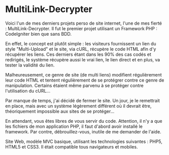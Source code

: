 MultiLink-Decrypter
=========

Voici l'un de mes derniers projets perso de site internet, l'une de mes fierté : MultiLink-Decrypter.
Il fut le premier projet utilisant un Framework PHP : CodeIgniter bien que sans BDD.

En effet, le concept est plutôt simple : les visiteurs fournissent un lien du style "Multi-Upload" et le site, via cURL, récupère le code HTML afin d'y récupérer les liens.
Ces derniers étant dans les 90% des cas codés et redirigés, le système récupère aussi le vrai lien, le lien direct et en plus, va tester la validité du lien.

Malheureusement, ce genre de site (de multi liens) modifient régulièrement leur code HTML et tentent régulièrement de se protégrer contre ce genre de manipulation.
Certains étaient même parvenu à se protéger contre l'utilisation du cURL...

Par manque de temps, j'ai décidé de fermer le site.
Un jour, je le remettrait en place, mais avec un système légèrement différent où il devrait être, théoriquement impossible aux sites de se protéger...

En attendant, vous êtes libres de vous servir du code.
Attention, il n'y a que les fichiers de mon application PHP, il faut d'abord avoir installé le framework.
Par contre, débrouillez-vous, inutile de me demander de l'aide.

Site Web, modèle MVC basique, utilisant les technologies suivantes : PHP5, HTML5 et CSS3.
Il était compatible tous navigateurs et mobiles.